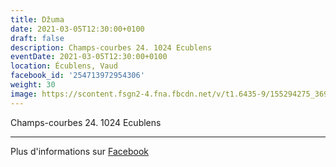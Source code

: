 ```yaml
---
title: Džuma
date: 2021-03-05T12:30:00+0100
draft: false
description: Champs-courbes 24. 1024 Ecublens
eventDate: 2021-03-05T12:30:00+0100
location: Écublens, Vaud
facebook_id: '254713972954306'
weight: 30
image: https://scontent.fsgn2-4.fna.fbcdn.net/v/t1.6435-9/155294275_3695079563921169_4909597834044538694_n.jpg?_nc_cat=101&ccb=1-7&_nc_sid=9e60e4&_nc_ohc=2yUaikqdLfsQ7kNvwHE7UUS&_nc_oc=AdnPtqOU7X3HUUwUB0qswv1nTRvUqiI3NAjI1tCYyBlXzcRaKaLLoGHzVBxEDvsmFuE&_nc_zt=23&_nc_ht=scontent.fsgn2-4.fna&edm=ABTKTjYEAAAA&_nc_gid=kjbubrAl9UbaR-dSjER6sA&_nc_tpa=Q5bMBQFiERmPqMXlpnhBjaWZdBL9KAkmnE5ZEU-kmmF3d5g4rUov7QQ4p5wPbkSJZ6vJPO4m2bMy5pLjCQ&oh=00_AfdSd6_dovoKBsEsOlo4lZb3XhmWMMpZbGcutdSoOHbDGw&oe=6923B25B
---
```


Champs-courbes 24. 1024 Ecublens

---

Plus d'informations sur [Facebook](https://facebook.com/events/254713972954306)